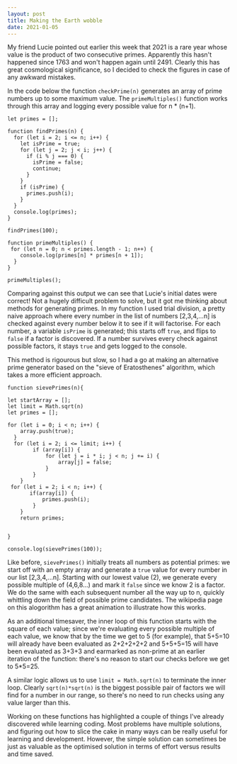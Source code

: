 ```yaml
---
layout: post
title: Making the Earth wobble
date: 2021-01-05
---
```


My friend Lucie pointed out earlier this week that 2021 is a rare year whose value is the product of two consecutive primes. Apparently this hasn't happened since 1763 and won't happen again until 2491. Clearly this has great cosmological significance, so I decided to check the figures in case of any awkward mistakes.

In the code below the function `checkPrime(n)` generates an array of prime numbers up to some maximum value. The `primeMultiples()` function works through this array and logging every possible value for n * (n+1).

    let primes = [];

    function findPrimes(n) {
      for (let i = 2; i <= n; i++) {
        let isPrime = true;
        for (let j = 2; j < i; j++) {
          if (i % j === 0) {
            isPrime = false;
            continue;
          }
        }
        if (isPrime) {
          primes.push(i);
        }
      }
      console.log(primes);
    }

    findPrimes(100);

    function primeMultiples() {
     for (let n = 0; n < primes.length - 1; n++) {
        console.log(primes[n] * primes[n + 1]);
      }
    }

    primeMultiples();

Comparing against this output we can see that Lucie's initial dates were correct! Not a hugely difficult problem to solve, but it got me thinking about methods for generating primes. In my function I used trial division, a pretty naive approach where every number in the list of numbers [2,3,4,...n] is checked against every number below it to see if it will factorise. For each number, a variable `isPrime` is generated; this starts off `true`, and flips to `false` if a factor is discovered. If a number survives every check against possible factors, it stays `true` and gets logged to the console.

This method is rigourous but slow, so I had a go at making an alternative prime generator based on the "sieve of Eratosthenes" algorithm, which takes a more efficient approach.

    function sievePrimes(n){

    let startArray = [];
    let limit = Math.sqrt(n)
    let primes = [];

    for (let i = 0; i < n; i++) {
        array.push(true);
      }
      for (let i = 2; i <= limit; i++) {
            if (array[i]) {
                for (let j = i * i; j < n; j += i) {
                    array[j] = false;
                }
            }
        }
     for (let i = 2; i < n; i++) {
           if(array[i]) {
               primes.push(i);
            }
        }
        return primes;


    }

    console.log(sievePrimes(100));

Like before, `sievePrimes()` initially treats all numbers as potential primes: we start off with an empty array and generate a `true` value for every number in our list [2,3,4,...n]. Starting with our lowest value (2), we generate every possible multiple of (4,6,8...) and mark it `false` since we know 2 is a factor. We do the same with each subsequent number all the way up to n, quickly whittling down the field of possible prime candidates. The wikipedia page on this alogorithm has a great animation to illustrate how this works.

As an additional timesaver, the inner loop of this function starts with the square of each value; since we're evaluating every possible multiple of each value, we know that by the time we get to 5 (for example), that 5+5=10 will already have been evaluated as 2+2+2+2+2 and 5+5+5=15 will have been evaluated as 3+3+3 and earmarked as non-prime at an earlier iteration of the function: there's no reason to start our checks before we get to 5*5=25.  

A similar logic allows us to use `limit = Math.sqrt(n)` to terminate the inner loop. Clearly `sqrt(n)*sqrt(n)` is the biggest possible pair of factors we will find for a number in our range, so there's no need to run checks using any value larger than this.

Working on these functions has highlighted a couple of things I've already discovered while learning coding. Most problems have multiple solutions, and figuring out how to slice the cake in many ways can be really useful for learning and development. However, the simple solution can sometimes be just as valuable as the optimised solution in terms of effort versus results and time saved.
